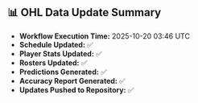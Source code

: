## 📊 OHL Data Update Summary
- **Workflow Execution Time:** 2025-10-20 03:46 UTC
- **Schedule Updated:** ✅
- **Player Stats Updated:** ✅
- **Rosters Updated:** ✅
- **Predictions Generated:** ✅
- **Accuracy Report Generated:** ✅
- **Updates Pushed to Repository:** ✅
